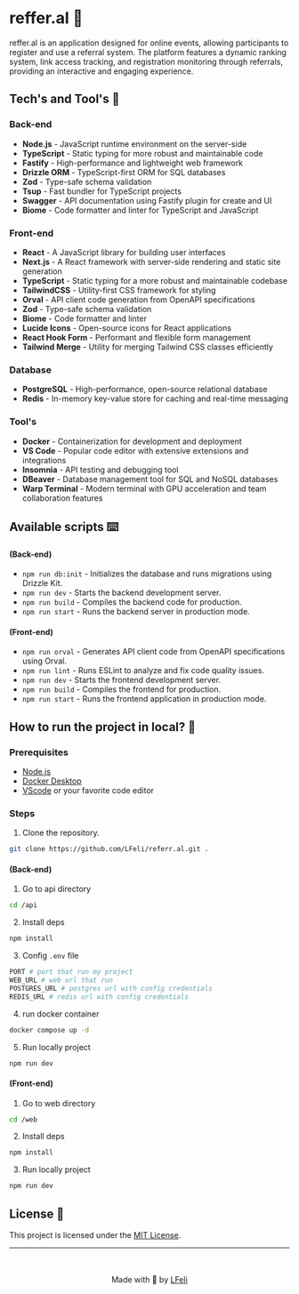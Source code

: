 # reffer.al 🚀

reffer.al is an application designed for online events, allowing participants to register and use a referral system. The platform features a dynamic ranking system, link access tracking, and registration monitoring through referrals, providing an interactive and engaging experience.

## Tech's and Tool's 🔧

### Back-end
- **Node.js** - JavaScript runtime environment on the server-side
- **TypeScript** - Static typing for more robust and maintainable code
- **Fastify** - High-performance and lightweight web framework
- **Drizzle ORM** - TypeScript-first ORM for SQL databases
- **Zod** - Type-safe schema validation
- **Tsup** - Fast bundler for TypeScript projects
- **Swagger** - API documentation using Fastify plugin for create and UI  
- **Biome** - Code formatter and linter for TypeScript and JavaScript

### Front-end
- **React** - A JavaScript library for building user interfaces
- **Next.js** - A React framework with server-side rendering and static site generation
- **TypeScript** - Static typing for a more robust and maintainable codebase
- **TailwindCSS** - Utility-first CSS framework for styling
- **Orval** - API client code generation from OpenAPI specifications
- **Zod** - Type-safe schema validation
- **Biome** - Code formatter and linter
- **Lucide Icons** - Open-source icons for React applications
- **React Hook Form** - Performant and flexible form management
- **Tailwind Merge** - Utility for merging Tailwind CSS classes efficiently

### Database
- **PostgreSQL** - High-performance, open-source relational database
- **Redis** - In-memory key-value store for caching and real-time messaging

### Tool's
- **Docker** - Containerization for development and deployment
- **VS Code** - Popular code editor with extensive extensions and integrations
- **Insomnia** - API testing and debugging tool
- **DBeaver** - Database management tool for SQL and NoSQL databases
- **Warp Terminal** - Modern terminal with GPU acceleration and team collaboration features

## Available scripts ⌨️

#### (Back-end)
- `npm run db:init` - Initializes the database and runs migrations using Drizzle Kit.
- `npm run dev` - Starts the backend development server.
- `npm run build` - Compiles the backend code for production.
- `npm run start` - Runs the backend server in production mode.

#### (Front-end)
- `npm run orval` - Generates API client code from OpenAPI specifications using Orval.
- `npm run lint` - Runs ESLint to analyze and fix code quality issues.
- `npm run dev` - Starts the frontend development server.
- `npm run build` - Compiles the frontend for production.
- `npm run start` - Runs the frontend application in production mode.

## How to run the project in local? 🧐

### Prerequisites
- [Node.js](https://nodejs.org/pt)
- [Docker Desktop](https://www.docker.com/products/docker-desktop/)
- [VScode](https://code.visualstudio.com/download) or your favorite code editor

### Steps
1. Clone the repository.
```sh
git clone https://github.com/LFeli/referr.al.git .
```

#### (Back-end)
1. Go to api directory
```sh
cd /api
```

2. Install deps
```sh
npm install
```

3. Config `.env` file
```sh
PORT # port that run my project
WEB_URL # web url that run
POSTGRES_URL # postgres url with config credentials
REDIS_URL # redis url with config credentials
```

4. run docker container
```sh
docker compose up -d
```

5. Run locally project 
```sh
npm run dev
```

#### (Front-end)
1. Go to web directory
```sh
cd /web
```

2. Install deps
```sh
npm install
```

3. Run locally project 
```sh
npm run dev
```

## License 📝
This project is licensed under the [MIT License](https://github.com/LFeli/referr.al/blob/main/LICENSE).

--- 
<br />
<br />
<div align="center">
  Made with 💙 by <a href="https://github.com/LFeli" target="_blank">LFeli</a>
</div>